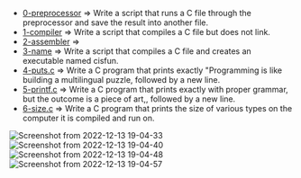 - [0-preprocessor](https://github.com/hebamuh68/alx-low_level_programming/blob/master/0x00-hello_world/0-preprocessor) => Write a script that runs a C file through the preprocessor and save the result into another file.
- [1-compiler](https://github.com/hebamuh68/alx-low_level_programming/blob/master/0x00-hello_world/1-compiler) => Write a script that compiles a C file but does not link.
- [2-assembler](https://github.com/hebamuh68/alx-low_level_programming/blob/master/0x00-hello_world/2-assembler) => 
- [3-name](https://github.com/hebamuh68/alx-low_level_programming/blob/master/0x00-hello_world/3-name) => Write a script that compiles a C file and creates an executable named cisfun.
- [4-puts.c](https://github.com/hebamuh68/alx-low_level_programming/blob/master/0x00-hello_world/4-puts.c) => Write a C program that prints exactly "Programming is like building a multilingual puzzle, followed by a new line.
- [5-printf.c](https://github.com/hebamuh68/alx-low_level_programming/blob/master/0x00-hello_world/5-printf.c) => Write a C program that prints exactly with proper grammar, but the outcome is a piece of art,, followed by a new line.
- [6-size.c](https://github.com/hebamuh68/alx-low_level_programming/blob/master/0x00-hello_world/6-size.c) => Write a C program that prints the size of various types on the computer it is compiled and run on.



![Screenshot from 2022-12-13 19-04-33](https://user-images.githubusercontent.com/69214737/207524494-6003cc57-dabe-4cc9-9889-54c9e90667a3.png)
![Screenshot from 2022-12-13 19-04-40](https://user-images.githubusercontent.com/69214737/207524505-82f987a2-28a3-4885-a2c8-0f1e631c7e4f.png)
![Screenshot from 2022-12-13 19-04-48](https://user-images.githubusercontent.com/69214737/207524510-ba57bb35-7a15-4532-b2b8-21a12a55b628.png)
![Screenshot from 2022-12-13 19-04-57](https://user-images.githubusercontent.com/69214737/207524532-ebe7d48e-d810-4b32-994b-8982a98f0f78.png)
